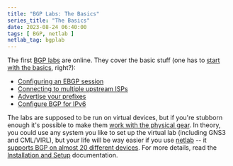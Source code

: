 ```yaml
---
title: "BGP Labs: The Basics"
series_title: "The Basics"
date: 2023-08-24 06:40:00
tags: [ BGP, netlab ]
netlab_tag: bgplab
---
```

The first [BGP labs](/2023/08/bgp-hands-on-labs/) are online. They cover the basic stuff (one has to [start with the basics](/2015/03/you-must-understand-fundamentals-to-be/), right?):

* [Configuring an EBGP session](https://bgplabs.net/basic/1-session/)
* [Connecting to multiple upstream ISPs](https://bgplabs.net/basic/2-multihomed/)
* [Advertise your prefixes](https://bgplabs.net/basic/3-originate/)
* [Configure BGP for IPv6](https://bgplabs.net/basic/4-ipv6/)

The labs are supposed to be run on virtual devices, but if you're stubborn enough it's possible to make them [work with the physical gear](https://bgplabs.net/external/). In theory, you could use any system you like to set up the virtual lab (including GNS3 and CML/VIRL), but your life will be way easier if you use [netlab](https://netlab.tools/) -- it [supports BGP on almost 20 different devices](https://netlab.tools/platforms/#platform-routing-support). For more details, read the [Installation and Setup](https://bgplabs.net/1-setup/) documentation.